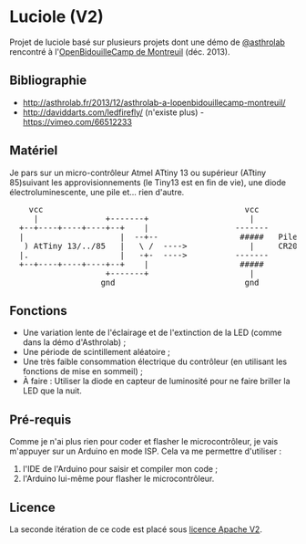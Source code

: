Luciole (V2)
============

Projet de luciole basé sur plusieurs projets dont une démo de <a href='https://twitter.com/asthrolab'>@asthrolab</a> rencontré à l'<a href='http://asthrolab.fr/2013/12/retour-sur-lopenbidouillecamp-2013-montreuil/'>OpenBidouilleCamp de Montreuil</a> (déc. 2013).

Bibliographie
-------------

- http://asthrolab.fr/2013/12/asthrolab-a-lopenbidouillecamp-montreuil/
- http://daviddarts.com/ledfirefly/ (n'existe plus) - https://vimeo.com/66512233

Matériel
--------

Je pars sur un micro-contrôleur Atmel ATtiny 13 ou supérieur (ATtiny 85)suivant les approvisionnements (le Tiny13 est en fin de vie), une diode électroluminescente, une pile et... rien d'autre.

<pre>
    vcc                                          vcc
     |              +-------+                     |
  +--+----+----+----+--+    |                  -------
  |                    |  --+--                 #####   Pile (3v)
   ) AtTiny 13/../85   |   \ /  ---->             |     CR2023
  |.                   |   -+-  ---->          -------
  +--+----+----+----+--+    |                   #####
                    +-------+                     |
                   gnd                           gnd
</pre>

Fonctions
---------

- Une variation lente de l'éclairage et de l'extinction de la LED (comme dans la démo d'Asthrolab) ;
- Une période de scintillement aléatoire ;
- Une très faible consommation électrique du contrôleur (en utilisant les fonctions de mise en sommeil) ;
- À faire : Utiliser la diode en capteur de luminosité pour ne faire briller la LED que la nuit.

Pré-requis
----------
Comme je n'ai plus rien pour coder et flasher le microcontrôleur, je vais m'appuyer sur un Arduino en mode ISP. Cela va me permettre d'utiliser :

1. l'IDE de l'Arduino pour saisir et compiler mon code ;
2. l'Arduino lui-même pour flasher le microcontrôleur.

Licence
-------
La seconde itération de ce code est placé sous <a href="LICENSE-2.0">licence Apache V2</a>.

